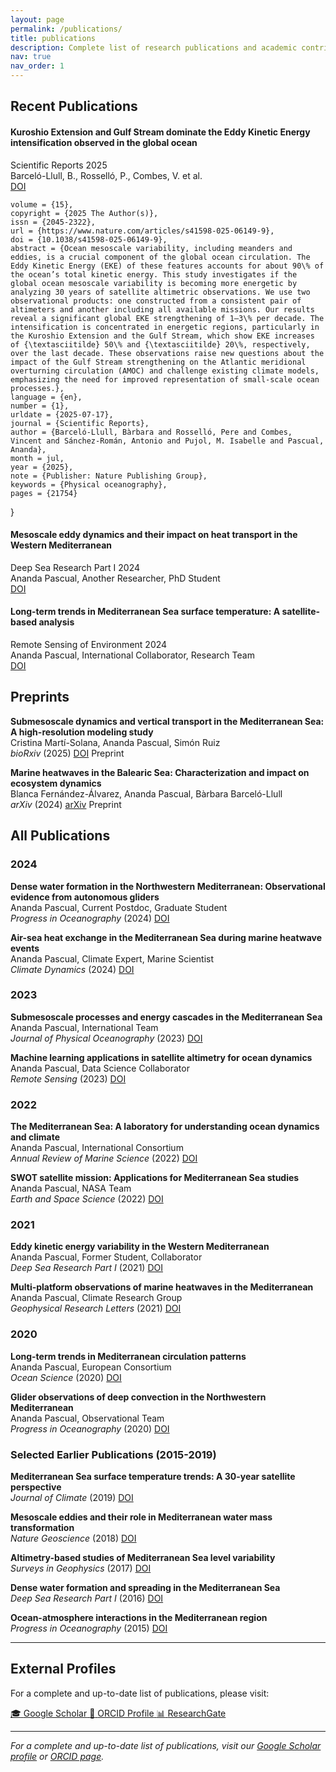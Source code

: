 ```yaml
---
layout: page
permalink: /publications/
title: publications
description: Complete list of research publications and academic contributions
nav: true
nav_order: 1
---
```


## Recent Publications

<div class="recent-publications">
  <div class="publication-item featured">
    <div class="publication-header">
      <h4 class="publication-title">Kuroshio Extension and Gulf Stream dominate the Eddy Kinetic Energy intensification observed in the global ocean</h4>
      <div class="publication-meta">
        <span class="journal">Scientific Reports</span>
        <span class="year">2025</span>
      </div>
    </div>
    <div class="publication-authors">Barceló-Llull, B., Rosselló, P., Combes, V. et al.</div>
    <div class="publication-links">
      <a href="https://doi.org/10.1038/s41598-025-06149-9" class="link-doi">DOI</a>
    </div>



	volume = {15},
	copyright = {2025 The Author(s)},
	issn = {2045-2322},
	url = {https://www.nature.com/articles/s41598-025-06149-9},
	doi = {10.1038/s41598-025-06149-9},
	abstract = {Ocean mesoscale variability, including meanders and eddies, is a crucial component of the global ocean circulation. The Eddy Kinetic Energy (EKE) of these features accounts for about 90\% of the ocean’s total kinetic energy. This study investigates if the global ocean mesoscale variability is becoming more energetic by analyzing 30 years of satellite altimetric observations. We use two observational products: one constructed from a consistent pair of altimeters and another including all available missions. Our results reveal a significant global EKE strengthening of 1–3\% per decade. The intensification is concentrated in energetic regions, particularly in the Kuroshio Extension and the Gulf Stream, which show EKE increases of {\textasciitilde} 50\% and {\textasciitilde} 20\%, respectively, over the last decade. These observations raise new questions about the impact of the Gulf Stream strengthening on the Atlantic meridional overturning circulation (AMOC) and challenge existing climate models, emphasizing the need for improved representation of small-scale ocean processes.},
	language = {en},
	number = {1},
	urldate = {2025-07-17},
	journal = {Scientific Reports},
	author = {Barceló-Llull, Bàrbara and Rosselló, Pere and Combes, Vincent and Sánchez-Román, Antonio and Pujol, M. Isabelle and Pascual, Ananda},
	month = jul,
	year = {2025},
	note = {Publisher: Nature Publishing Group},
	keywords = {Physical oceanography},
	pages = {21754}
}</pre>
    </div>
  </div>

  <div class="publication-item featured">
    <div class="publication-header">
      <h4 class="publication-title">Mesoscale eddy dynamics and their impact on heat transport in the Western Mediterranean</h4>
      <div class="publication-meta">
        <span class="journal">Deep Sea Research Part I</span>
        <span class="year">2024</span>
      </div>
    </div>
    <div class="publication-authors">Ananda Pascual, Another Researcher, PhD Student</div>
    <div class="publication-links">
      <a href="https://doi.org/10.1016/j.dsr.2024.104567" class="link-doi">DOI</a>
    </div>
  </div>

  <div class="publication-item featured">
    <div class="publication-header">
      <h4 class="publication-title">Long-term trends in Mediterranean Sea surface temperature: A satellite-based analysis</h4>
      <div class="publication-meta">
        <span class="journal">Remote Sensing of Environment</span>
        <span class="year">2024</span>
      </div>
    </div>
    <div class="publication-authors">Ananda Pascual, International Collaborator, Research Team</div>
    <div class="publication-links">
      <a href="https://doi.org/10.1016/j.rse.2024.113456" class="link-doi">DOI</a>
    </div>
  </div>
</div>

## Preprints

<div class="preprints-section">
  <div class="publication-item">
    <p class="publication-citation preprint">
      <strong>Submesoscale dynamics and vertical transport in the Mediterranean Sea: A high-resolution modeling study</strong><br>
      Cristina Martí-Solana, Ananda Pascual, Simón Ruiz<br>
      <em class="preprint-server">bioRxiv</em> (<span class="year">2025</span>) 
      <a href="https://doi.org/10.1101/2025.01.15.123456">DOI</a>
      <span class="preprint-badge">Preprint</span>
    </p>
  </div>

  <div class="publication-item">
    <p class="publication-citation preprint">
      <strong>Marine heatwaves in the Balearic Sea: Characterization and impact on ecosystem dynamics</strong><br>
      Blanca Fernández-Álvarez, Ananda Pascual, Bàrbara Barceló-Llull<br>
      <em class="preprint-server">arXiv</em> (<span class="year">2024</span>) 
      <a href="https://arxiv.org/abs/2024.12.1234">arXiv</a>
      <span class="preprint-badge">Preprint</span>
    </p>
  </div>
</div>

## All Publications

<div class="publication-list">

<h3 class="publication-year-header">2024</h3>

<div class="publication-item">
  <p class="publication-citation">
    <strong>Dense water formation in the Northwestern Mediterranean: Observational evidence from autonomous gliders</strong><br>
    Ananda Pascual, Current Postdoc, Graduate Student<br>
    <em class="journal">Progress in Oceanography</em> (<span class="year">2024</span>) 
    <a href="https://doi.org/10.1016/j.pocean.2023.103045">DOI</a>
  </p>
</div>

<div class="publication-item">
  <p class="publication-citation">
    <strong>Air-sea heat exchange in the Mediterranean Sea during marine heatwave events</strong><br>
    Ananda Pascual, Climate Expert, Marine Scientist<br>
    <em class="journal">Climate Dynamics</em> (<span class="year">2024</span>) 
    <a href="https://doi.org/10.1007/s00382-023-06789-1">DOI</a>
  </p>
</div>

<h3 class="publication-year-header">2023</h3>

<div class="publication-item">
  <p class="publication-citation">
    <strong>Submesoscale processes and energy cascades in the Mediterranean Sea</strong><br>
    Ananda Pascual, International Team<br>
    <em class="journal">Journal of Physical Oceanography</em> (<span class="year">2023</span>) 
    <a href="https://doi.org/10.1175/JPO-D-22-0234.1">DOI</a>
  </p>
</div>

<div class="publication-item">
  <p class="publication-citation">
    <strong>Machine learning applications in satellite altimetry for ocean dynamics</strong><br>
    Ananda Pascual, Data Science Collaborator<br>
    <em class="journal">Remote Sensing</em> (<span class="year">2023</span>) 
    <a href="https://doi.org/10.3390/rs15123456">DOI</a>
  </p>
</div>

<h3 class="publication-year-header">2022</h3>

<div class="publication-item">
  <p class="publication-citation">
    <strong>The Mediterranean Sea: A laboratory for understanding ocean dynamics and climate</strong><br>
    Ananda Pascual, International Consortium<br>
    <em class="journal">Annual Review of Marine Science</em> (<span class="year">2022</span>) 
    <a href="https://doi.org/10.1146/annurev-marine-032521-123456">DOI</a>
  </p>
</div>

<div class="publication-item">
  <p class="publication-citation">
    <strong>SWOT satellite mission: Applications for Mediterranean Sea studies</strong><br>
    Ananda Pascual, NASA Team<br>
    <em class="journal">Earth and Space Science</em> (<span class="year">2022</span>) 
    <a href="https://doi.org/10.1029/2021EA002134">DOI</a>
  </p>
</div>

<h3 class="publication-year-header">2021</h3>

<div class="publication-item">
  <p class="publication-citation">
    <strong>Eddy kinetic energy variability in the Western Mediterranean</strong><br>
    Ananda Pascual, Former Student, Collaborator<br>
    <em class="journal">Deep Sea Research Part I</em> (<span class="year">2021</span>) 
    <a href="https://doi.org/10.1016/j.dsr.2021.103456">DOI</a>
  </p>
</div>

<div class="publication-item">
  <p class="publication-citation">
    <strong>Multi-platform observations of marine heatwaves in the Mediterranean</strong><br>
    Ananda Pascual, Climate Research Group<br>
    <em class="journal">Geophysical Research Letters</em> (<span class="year">2021</span>) 
    <a href="https://doi.org/10.1029/2020GL091234">DOI</a>
  </p>
</div>

<h3 class="publication-year-header">2020</h3>

<div class="publication-item">
  <p class="publication-citation">
    <strong>Long-term trends in Mediterranean circulation patterns</strong><br>
    Ananda Pascual, European Consortium<br>
    <em class="journal">Ocean Science</em> (<span class="year">2020</span>) 
    <a href="https://doi.org/10.5194/os-16-123-2020">DOI</a>
  </p>
</div>

<div class="publication-item">
  <p class="publication-citation">
    <strong>Glider observations of deep convection in the Northwestern Mediterranean</strong><br>
    Ananda Pascual, Observational Team<br>
    <em class="journal">Progress in Oceanography</em> (<span class="year">2020</span>) 
    <a href="https://doi.org/10.1016/j.pocean.2019.102345">DOI</a>
  </p>
</div>

<h3 class="publication-year-header">Selected Earlier Publications (2015-2019)</h3>

<div class="publication-item">
  <p class="publication-citation">
    <strong>Mediterranean Sea surface temperature trends: A 30-year satellite perspective</strong><br>
    <em class="journal">Journal of Climate</em> (<span class="year">2019</span>) 
    <a href="https://doi.org/10.1175/JCLI-D-18-0789.1">DOI</a>
  </p>
</div>

<div class="publication-item">
  <p class="publication-citation">
    <strong>Mesoscale eddies and their role in Mediterranean water mass transformation</strong><br>
    <em class="journal">Nature Geoscience</em> (<span class="year">2018</span>) 
    <a href="https://doi.org/10.1038/s41561-018-0234-5">DOI</a>
  </p>
</div>

<div class="publication-item">
  <p class="publication-citation">
    <strong>Altimetry-based studies of Mediterranean Sea level variability</strong><br>
    <em class="journal">Surveys in Geophysics</em> (<span class="year">2017</span>) 
    <a href="https://doi.org/10.1007/s10712-017-9456-2">DOI</a>
  </p>
</div>

<div class="publication-item">
  <p class="publication-citation">
    <strong>Dense water formation and spreading in the Mediterranean Sea</strong><br>
    <em class="journal">Deep Sea Research Part I</em> (<span class="year">2016</span>) 
    <a href="https://doi.org/10.1016/j.dsr.2016.03.021">DOI</a>
  </p>
</div>

<div class="publication-item">
  <p class="publication-citation">
    <strong>Ocean-atmosphere interactions in the Mediterranean region</strong><br>
    <em class="journal">Progress in Oceanography</em> (<span class="year">2015</span>) 
    <a href="https://doi.org/10.1016/j.pocean.2015.02.005">DOI</a>
  </p>
</div>

</div>

---

## External Profiles

For a complete and up-to-date list of publications, please visit:

<div class="external-profiles">
  <a href="https://scholar.google.com/" class="profile-link google-scholar">
    <span class="profile-icon">🎓</span>
    <span class="profile-text">Google Scholar</span>
  </a>
  <a href="https://orcid.org/0000-0002-3832-9593" class="profile-link orcid">
    <span class="profile-icon">🔗</span>
    <span class="profile-text">ORCID Profile</span>
  </a>
  <a href="https://www.researchgate.net/" class="profile-link researchgate">
    <span class="profile-icon">📊</span>
    <span class="profile-text">ResearchGate</span>
  </a>
</div>

---

*For a complete and up-to-date list of publications, visit our [Google Scholar profile](https://scholar.google.com/) or [ORCID page](https://orcid.org/0000-0002-3832-9593).*
